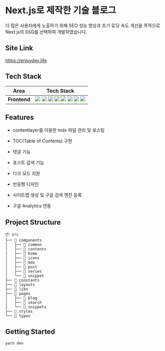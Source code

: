 # Next.js로 제작한 기술 블로그

더 많은 사용자에게 노출하기 위해 SEO 성능 향상과 초기 로딩 속도 개선을 목적으로 Next.js의 SSG를 선택하여 개발하였습니다.

## Site Link

https://enjoydev.life

## Tech Stack

<div align=center>

|     Area     |                                                                                                                                                                                                                                                                                                                                                                                                                                         Tech Stack                                                                                                                                                                                                                                                                                                                                                                                                                                          |
| :----------: | :-----------------------------------------------------------------------------------------------------------------------------------------------------------------------------------------------------------------------------------------------------------------------------------------------------------------------------------------------------------------------------------------------------------------------------------------------------------------------------------------------------------------------------------------------------------------------------------------------------------------------------------------------------------------------------------------------------------------------------------------------------------------------------------------------------------------------------------------------------------------------------------------: |
| **Frontend** | <img src="https://img.shields.io/badge/Next.js-000000.svg?style=for-the-badge&logo=Next.js&logoColor=white"> <img src="https://img.shields.io/badge/react-61DAFB?style=for-the-badge&logo=react&logoColor=black"> <img src="https://img.shields.io/badge/TypeScript-3178C6.svg?style=for-the-badge&logo=TypeScript&logoColor=black"> <img src="https://img.shields.io/badge/TailwindCSS-06B6D4?&style=for-the-badge&logo=TailwindCSS&logoColor=white"> <img src="https://img.shields.io/badge/ESLINT-4B32C3?&style=for-the-badge&logo=ESLint&logoColor=white"> <img src="https://img.shields.io/badge/PRETTIER-F7B93E?&style=for-the-badge&logo=Prettier&logoColor=white"> <img src="https://img.shields.io/badge/HUSKY-000000?&style=for-the-badge&logo=Husky&logoColor=white"> <img src="https://img.shields.io/badge/Vercel-000000.svg?style=for-the-badge&logo=Vercel&logoColor=white"> |

</div>

## Features

- contentlayer를 이용한 mdx 파일 관리 및 포스팅
- TOC(Table of Contents) 구현
- 댓글 기능
- 포스트 검색 기능

- 다크 모드 지원
- 반응형 디자인
- 사이트맵 생성 및 구글 검색 엔진 등록
- 구글 Analytics 연동

## Project Structure

```
📦 src
├── 📂 components
│   ├── 📂 common
│   ├── 📂 contents
|   ├── 📂 home
│   ├── 📂 icons
│   ├── 📂 mdx
│   ├── 📂 post
│   ├── 📂 series
│   └── 📂 snippet
├── 📂 constants
├── 📂 layouts
├── 📂 libs
├── 📂 pages
│   ├── 📂 blog
│   ├── 📂 search
│   └── 📂 snippets
├── 📂 styles
└── 📂 types
```

## Getting Started

```bash
yarn dev
```
